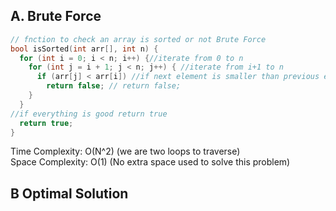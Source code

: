 
## A. Brute Force

```c++
// fnction to check an array is sorted or not Brute Force
bool isSorted(int arr[], int n) {
  for (int i = 0; i < n; i++) {//iterate from 0 to n
    for (int j = i + 1; j < n; j++) { //iterate from i+1 to n
      if (arr[j] < arr[i]) //if next element is smaller than previous element
        return false; // return false;
    }
  }
//if everything is good return true
  return true;
}
```

Time Complexity: O(N^2) (we are two loops to traverse) <br>
Space Complexity: O(1) (No extra space used to solve this problem)


## B Optimal Solution

```c++

```